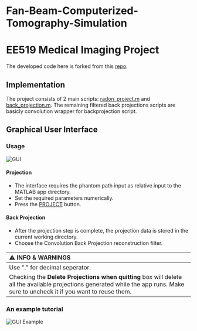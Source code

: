 # Fan-Beam-Computerized-Tomography-Simulation
# EE519 Medical Imaging Project
The developed code here is forked from this [repo](https://github.com/kutay-ugurlu/Parallel-Beam-Computerized-Tomography-Simulation).
## Implementation 
The project consists of 2 main scripts: [radon_project.m](https://github.com/kutay-ugurlu/Fan-Beam-Computerized-Tomography-Simulation/blob/master/radon_project.m) and [back_projection.m](https://github.com/kutay-ugurlu/Fan-Beam-Computerized-Tomography-Simulation/blob/master/back_projection.m). The remaining filtered back projections scripts are basicly convolution wrapper for backprojection script.
## Graphical User Interface
### Usage
![GUI](https://user-images.githubusercontent.com/83376963/161386161-d81b9f70-cfc5-4bc8-9726-36c719087eba.png)
#### Projection
* The interface requires the phantom path input as relative input to the MATLAB app directory. 
* Set the required parameters numerically.
* Press the <ins>PROJECT</ins> button.
#### Back Projection
* After the projection step is complete, the projection data is stored in the current working directory.
* Choose the Convolution Back Projection reconstruction filter.

| :warning: INFO & WARNINGS  |
|:---------------------------|
| Use "." for decimal seperator. | 
| Checking the __Delete Projections when quitting__ box will delete all the available projections generated while the app runs. Make sure to uncheck it if you want to reuse them.| 

### An example tutorial 
![GUI Example](https://user-images.githubusercontent.com/83376963/161386142-7ca3844d-2933-4976-9893-b8caa940af0a.png)
